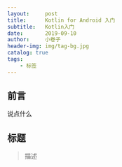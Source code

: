 ```yaml
---
layout:     post  
title:    	Kotlin for Android 入门
subtitle:   Kotlin入门
date:       2019-09-10
author:     小卷子
header-img: img/tag-bg.jpg
catalog: true
tags:
    - 标签
---
```


## 前言

说点什么


## 标题

>描述

